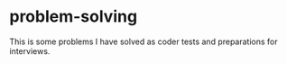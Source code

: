 # problem-solving
This is some problems I have solved as coder tests and preparations for interviews.
